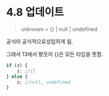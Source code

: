 # 4.8 업데이트

> unknown = {} | null | undefined

공식이 공식적으로성립하게 됨.

그래서 13에서 봤듯이 {}은 모든 타입을 뜻함.

```typescript
if (z) {
    z; //{}
} else {
    z; //null, undefined
}
```
